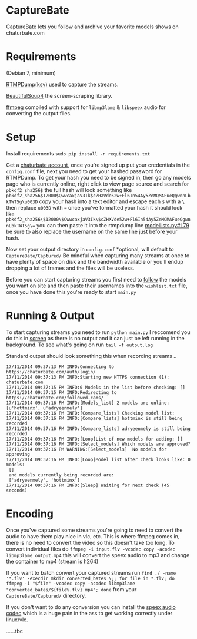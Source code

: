 CaptureBate
==========

CaptureBate lets you follow and archive your favorite models shows on chaturbate.com

Requirements
==========
(Debian 7, minimum)

[RTMPDump(ksv)](https://github.com/BurntSushi/rtmpdump-ksv) used to capture the streams.

[BeautifulSoup4](https://pypi.python.org/pypi/beautifulsoup4/4.3.2) the screen-scraping library.

[ffmpeg](https://www.ffmpeg.org/download.html) compiled with support for `libmp3lame` & `libspeex` audio for converting the output files.

Setup
===========

Install requirements `sudo pip install -r requirements.txt`

Get a [chaturbate account](https://chaturbate.com/accounts/register/), once you're signed up put your credentials in the `config.conf` file, next you need to get your hashed password for RTMPDump. To get your hash you need to be signed in, then go any models page who is currently online, right click to view page source and search for `pbkdf2_sha256$` the full hash will look something like `pbkdf2_sha256$12000$QwwcaxjaV3Ik$cZHXVde52w+Fl6In54Ay5ZeMQMAFueQgwnnLbkTWT5g\u003D` copy your hash into a text editor and escape each `$` with a `\` then replace `u003D` with `=` once you've formatted your hash it should look like `pbkdf2_sha256\$12000\$QwwcaxjaV3Ik\$cZHXVde52w+Fl6In54Ay5ZeMQMAFueQgwnnLbkTWT5g\=` you can then paste it into the rtmpdump line [modellists.py#L79](https://github.com/ohhdemgirls/CaptureBate/blob/master/modellists.py#L79) be sure to also replace the username on the same line just before your hash.

Now set your output directory in `config.conf` *optional, will default to `CaptureBate/Captured/` Be mindful when capturing many streams at once to have plenty of space on disk and the bandwidth available or you'll endup dropping a lot of frames and the files will be useless.

Before you can start capturing streams you first need to [follow](https://i.imgur.com/o9QyAVC.png) the models you want on site and then paste their usernames into the `wishlist.txt` file, once you have done this you're ready to start `main.py`

Running & Output
===========

To start capturing streams you need to run `python main.py` I reccomend you do this in [screen](https://www.gnu.org/software/screen/) as there is no output and it can just be left running in the background. To see what's going on run `tail -f output.log` 

Standard output should look something this when recording streams ..

    17/11/2014 09:37:13 PM INFO:Connecting to https://chaturbate.com/auth/login/
    17/11/2014 09:37:13 PM INFO:Starting new HTTPS connection (1): chaturbate.com
    17/11/2014 09:37:15 PM INFO:0 Models in the list before checking: []
    17/11/2014 09:37:15 PM INFO:Redirecting to https://chaturbate.com/followed-cams/
    17/11/2014 09:37:16 PM INFO:[Models_list] 2 models are online: [u'hottminx', u'adryeenmely']
    17/11/2014 09:37:16 PM INFO:[Compare_lists] Checking model list:
    17/11/2014 09:37:16 PM INFO:[Compare_lists] hottminx is still being recorded
    17/11/2014 09:37:16 PM INFO:[Compare_lists] adryeenmely is still being recorded
    17/11/2014 09:37:16 PM INFO:[Loop]List of new models for adding: []
    17/11/2014 09:37:16 PM INFO:[Select_models] Which models are approved?
    17/11/2014 09:37:16 PM WARNING:[Select_models]  No models for approving
    17/11/2014 09:37:16 PM INFO:[Loop]Model list after check looks like: 0 models:
     [] 
     and models currently being recorded are:
     ['adryeenmely', 'hottminx']
    17/11/2014 09:37:16 PM INFO:[Sleep] Waiting for next check (45 seconds)

Encoding
===========

Once you've captured some streams you're going to need to convert the audio to have them play nice in vlc, etc. This is where ffmpeg comes in, there is no need to convert the video so this doesn't take too long. To convert individual files do `ffmpeg -i input.flv -vcodec copy -acodec libmp3lame output.mp4` this will convert the speex audio to mp3 and change the container to mp4 (stream is h264)

If you want to batch convert your captured streams run `find ./ -name '*.flv' -execdir mkdir converted_bates \;; for file in *.flv; do ffmpeg -i "$file" -vcodec copy -acodec libmp3lame "converted_bates/${file%.flv}.mp4"; done` from your `CaptureBate/Captured/` directory.

If you don't want to do any conversion you can install the [speex audio codec](http://speex.org/downloads/) which is a huge pain in the ass to get working correctly under linux/vlc.

......tbc
